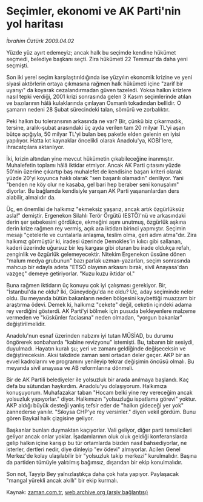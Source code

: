 # Seçimler, ekonomi ve AK Parti'nin yol haritası

*İbrahim Öztürk 2009.04.02*

<tr><td class="metin" colspan="2" style="padding-top: 20px; padding-left: 5px; padding-right: 10px;">Yüzde yüz ayırt edemeyiz; ancak halk bu seçimde kendine hükümet seçmedi, belediye başkanı seçti. Zira hükümeti 22 Temmuz'da daha yeni seçmişti.</td></tr><tr><td class="metin" colspan="2" style="padding-top: 20px; padding-left: 5px; padding-right: 10px;"><p>Son iki yerel seçim karşılaştırıldığında ise yüzyılın ekonomik krizine ve yeni siyasi aktörlerin ortaya çıkmasına rağmen halk hükümeti içine "zarif bir uyarıyı" da koyarak cezalandırmadan güven tazeledi. Yoksa halkın krizlere nasıl tepki verdiği, 2001 krizi sonrasında gelen 3 Kasım seçimlerinde atılan ve bazılarının hâlâ kulaklarında çınlayan Osmanlı tokadından bellidir. O şamarın nedeni 28 Şubat sürecindeki talan, sömürü ve zorbalıktır.
<p>Peki halkın bu toleransının arkasında ne var? Bir, çünkü biz çıkarmadık, tersine, aralık-şubat arasındaki üç ayda verilen tam 20 milyar TL'yi aşan bütçe açığıyla, 50 milyar TL'yi bulan beş paketle elden gelenin en iyisi yapılıyor. Hatta kıt kaynaklar öncelikli olarak Anadolu'ya, KOBİ'lere, ihracatçılara aktarılıyor.
<p>İki, krizin altından yine mevcut hükümetin çıkabileceğine inanmıştır. Muhalefetin toplamı hâlâ iktidar etmiyor. Ancak AK Parti çıtasını yüzde 50'nin üzerine çıkartıp baş muhalefet de kendisine başarı kriteri olarak yüzde 20'yi koyunca haklı olarak "sen başarılı olamadın" deniliyor. Yani "benden ne köy olur ne kasaba, gel bari hep beraber seni konuşalım" diyorlar. Bu bağlamda kendisiyle yarışan AK Parti yaşananlardan ders alabilir, almalıdır da.
<p>Üç, en önemlisi de halkımız "ekmeksiz yaşarız, ancak artık özgürlüksüz asla!" demiştir. Ergenekon Silahlı Terör Örgütü (ESTÖ)'nü ve arkasındaki derin şer şebekesini gördükçe, ekmeğini aşını unutmuş, özgürlük aşkına derin krize rağmen rey vermiş, açık ara iktidarı birinci yapmıştır. Seçimin mesajı "çetelerle ve cuntalarla anlaşma, teslim olma, geri adım atma"dır. Zira halkımız görmüştür ki, iradesi üzerinde Demokles'in kılıcı gibi sallanan, kaderi üzerinde uğursuz bir leş kargası gibi oturan bu irade oldukça refah, zenginlik ve özgürlük gelemeyecektir. Nitekim Ergenekon üssüne dönen "malum medya grubunun" bazı parlak uzman-yazarları, seçim sonrasında mahcup bir edayla adeta "ETSÖ olayının arkasını bırak, sivil Anayasa'dan vazgeç" demeye getiriyorlar. "Kuzu kuzu iktidar ol." 
<p>Buna rağmen iktidarın üç konuyu çok iyi çalışması gerekiyor. Bir, "İstanbul'da ne oldu? İki, Güneydoğu'da ne oldu? Üç, aday seçiminde neler oldu. Bu meyanda bütün bakanların neden bölgesini kaybettiği muazzam bir araştırma ödevi. Demek ki, halkımız "cekete" değil, ceketin içindeki adama rey verdiğini gösterdi. AK Parti'yi bölmek için pusuda bekleyenlere malzeme vermeden ve "küskünler faciasına" neden olmadan, "yorgun bakanlar" değiştirilmelidir.
<p>Anadolu'nun esnaf üzerinden nabzını iyi tutan MÜSİAD, bu durumu öngörerek sonbaharda "kabine revizyonu" istemişti. Bu, tabanın bir sesiydi, duyulmadı. Hayatın kuralı şu; yeri ve zamanı geldiğinde değişeceksin ve değiştireceksin. Aksi takdirde zaman seni ortadan deler geçer. AKP bir an evvel kadrolarını ve programını yenileyip tekrar değişimin öncüsü olmalı. Bu meyanda sivil anayasa ve AB reformlarına dönmeli.
<p>Bir de AK Partili belediyeler ile yolsuzluk bir arada anılmaya başlandı. Kaç defa bu sütundan haykırdım. Anadolu'yu dolaşıyorum. Halkımıza konuşuyorum. Muhafazakar taban "Hocam belki yine rey vereceğim ancak yolsuzluk yapıyorlar." diyor. Halkımızın "yolsuzluğu ispatlama görevi" yoktur. AKP aldığı büyük desteği yanlış tefsir eder de "halkın gideceği yer yok" zannederse yanılır. "Sıkıysa CHP'ye rey versinler." diyen vekil gördüm. Bunu gören Baykal halk çizgisine geliyor.
<p>Başkanlar bunları duymaktan kaçıyorlar. Vali geliyor, diğer parti temsilcileri geliyor ancak onlar yoklar. İşadamlarının oluk oluk geldiği konferanslarda gelip halkın içine karışıp bu tür ortamlarda bizden nasıl bahsediyorlar, ne isterler, dertleri nedir, diye dinleyip "ev ödevi" almıyorlar. Acilen Genel Merkez'de kolay ulaşılabilir bir "yolsuzluk takip merkezi" kurulmalıdır. Başına da partiden tümüyle yalıtılmış bağımsız, dışarıdan bir ekip konulmalıdır.
<p>Son not, Tayyip Bey yalnızlaştıkça daha çok hata yapıyor. Paylaşacak "mangal yürekli ancak akıllı" bir ekip kurmalı. <br/></p></p></p></p></p></p></p></p></p></td></tr>

Kaynak: [zaman.com.tr](http://zaman.com.tr/yazar.do?yazino=832715), [web.archive.org (arşiv bağlantısı)](http://web.archive.org/web/20090403025541/http://www.zaman.com.tr:80/yazar.do?yazino=832715)
